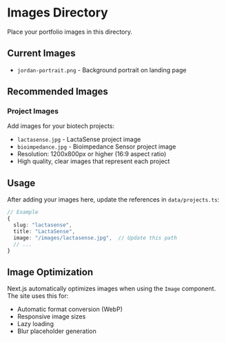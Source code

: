 # Images Directory

Place your portfolio images in this directory.

## Current Images

- `jordan-portrait.png` - Background portrait on landing page

## Recommended Images

### Project Images
Add images for your biotech projects:
- `lactasense.jpg` - LactaSense project image
- `bioimpedance.jpg` - Bioimpedance Sensor project image
- Resolution: 1200x800px or higher (16:9 aspect ratio)
- High quality, clear images that represent each project

## Usage

After adding your images here, update the references in `data/projects.ts`:

```typescript
// Example
{
  slug: "lactasense",
  title: "LactaSense",
  image: "/images/lactasense.jpg",  // Update this path
  // ...
}
```

## Image Optimization

Next.js automatically optimizes images when using the `Image` component. The site uses this for:
- Automatic format conversion (WebP)
- Responsive image sizes
- Lazy loading
- Blur placeholder generation
